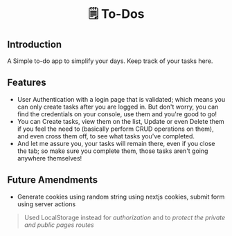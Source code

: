 <h1 align="center"> 🗒️ To-Dos</h1>

## Introduction
A Simple to-do app to simplify your days. Keep track of your tasks here.

## Features
- User Authentication with a login page that is validated; which means you can only create tasks after you are logged in. But don't worry, you can find the credentials on your console, use them and you're good to go!
- You can Create tasks, view them on the list, Update or even Delete them if you feel the need to (basically perform CRUD operations on them), and even cross them off, to see what tasks you've completed.
- And let me assure you, your tasks will remain there, even if you close the tab; so make sure you complete them, those tasks aren't going anywhere themselves!

## Future Amendments
- Generate cookies using random string using nextjs cookies, submit form using server actions
> Used LocalStorage instead for *authorization* and to *protect the private and public pages routes* 
